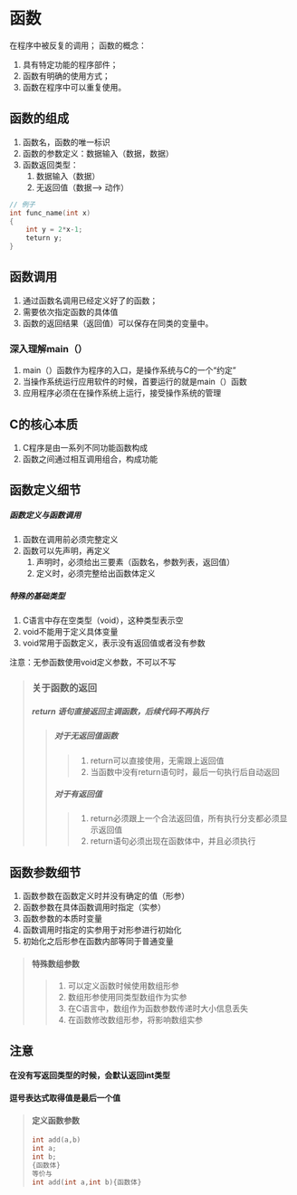 <!--
 *                        _oo0oo_
 *                       o8888888o
 *                       88" . "88
 *                       (| -_- |)
 *                       0\  =  /0
 *                     ___/`---'\___
 *                   .' \\|     |// '.
 *                  / \\|||  :  |||// \
 *                 / _||||| -:- |||||- \
 *                |   | \\\  - /// |   |
 *                | \_|  ''\---/''  |_/ |
 *                \  .-\__  '-'  ___/-. /
 *              ___'. .'  /--.--\  `. .'___
 *           ."" '<  `.___\_<|>_/___.' >' "".
 *          | | :  `- \`.;`\ _ /`;.`/ - ` : | |
 *          \  \ `_.   \_ __\ /__ _/   .-` /  /
 *      =====`-.____`.___ \_____/___.-`___.-'=====
 *                        `=---='
 * 
 * 
 *      ~~~~~~~~~~~~~~~~~~~~~~~~~~~~~~~~~~~~~~~~~~~
 * 
 *            佛祖保佑       永不宕机     永无BUG
 * 
 *        佛曰:  
 *                写字楼里写字间，写字间里程序员；  
 *                程序人员写程序，又拿程序换酒钱。  
 *                酒醒只在网上坐，酒醉还来网下眠；  
 *                酒醉酒醒日复日，网上网下年复年。  
 *                但愿老死电脑间，不愿鞠躬老板前；  
 *                奔驰宝马贵者趣，公交自行程序员。  
 *                别人笑我忒疯癫，我笑自己命太贱；  
 *                不见满街漂亮妹，哪个归得程序员？
 -->

# 函数

在程序中被反复的调用；
函数的概念：

1. 具有特定功能的程序部件；
2. 函数有明确的使用方式；
3. 函数在程序中可以重复使用。

## 函数的组成

1. 函数名，函数的唯一标识
2. 函数的参数定义：数据输入（数据，数据）
3. 函数返回类型：
   1. 数据输入（数据）
   2. 无返回值（数据--> 动作）

```c
// 例子
int func_name(int x)
{
    int y = 2*x-1;
    teturn y;
}
```

## 函数调用

1. 通过函数名调用已经定义好了的函数；
2. 需要依次指定函数的具体值
3. 函数的返回结果（返回值）可以保存在同类的变量中。

### 深入理解main（）

1. main（）函数作为程序的入口，是操作系统与C的一个“约定”
2. 当操作系统运行应用软件的时候，首要运行的就是main（）函数
3. 应用程序必须在在操作系统上运行，接受操作系统的管理

## C的核心本质

1. C程序是由一系列不同功能函数构成
2. 函数之间通过相互调用组合，构成功能

## 函数定义细节

##### 函数定义与函数调用

1. 函数在调用前必须完整定义
2. 函数可以先声明，再定义
   1. 声明时，必须给出三要素（函数名，参数列表，返回值）
   2. 定义时，必须完整给出函数体定义

##### 特殊的基础类型

1. C语言中存在空类型（void），这种类型表示空
2. void不能用于定义具体变量
3. void常用于函数定义，表示没有返回值或者没有参数

注意：无参函数使用void定义参数，不可以不写

> ### 关于函数的返回
>
> ##### return 语句直接返回主调函数，后续代码不再执行
>
>> ##### 对于无返回值函数
>>
>>> 1. return可以直接使用，无需跟上返回值
>>> 2. 当函数中没有return语句时，最后一句执行后自动返回
>>>
>>##### 对于有返回值
>>
>>> 1. return必须跟上一个合法返回值，所有执行分支都必须显示返回值
>>> 2. return语句必须出现在函数体中，并且必须执行

## 函数参数细节

1. 函数参数在函数定义时并没有确定的值（形参）
2. 函数参数在具体函数调用时指定（实参）
3. 函数参数的本质时变量
4. 函数调用时指定的实参用于对形参进行初始化
5. 初始化之后形参在函数内部等同于普通变量

> #### 特殊数组参数
>
>> 1. 可以定义函数时候使用数组形参
>> 2. 数组形参使用同类型数组作为实参
>> 3. 在C语言中，数组作为函数参数传递时大小信息丢失
>> 4. 在函数修改数组形参，将影响数组实参

## 注意

#### 在没有写返回类型的时候，会默认返回int类型
#### 逗号表达式取得值是最后一个值
> #### 定义函数参数
> ```C
> int add(a,b)
> int a;
> int b;
> {函数体}
> 等价与 
> int add(int a,int b){函数体}
> ```
